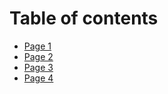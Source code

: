 # Table of contents

* [Page 1](README.md)
* [Page 2](page-2.md)
* [Page 3](page-3.md)
* [Page 4](page-4.md)
